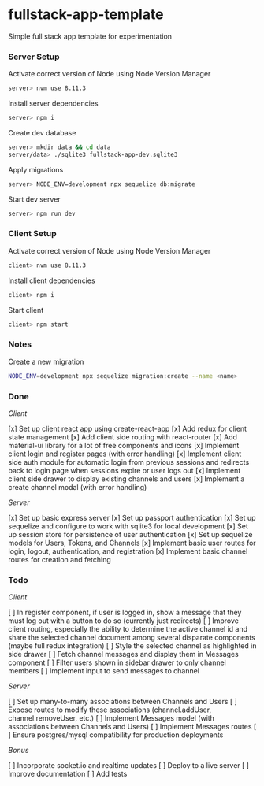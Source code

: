 # fullstack-app-template
Simple full stack app template for experimentation

### Server Setup

Activate correct version of Node using Node Version Manager
```bash
server> nvm use 8.11.3
```

Install server dependencies
```bash
server> npm i
```

Create dev database
```bash
server> mkdir data && cd data
server/data> ./sqlite3 fullstack-app-dev.sqlite3
```

Apply migrations
```bash
server> NODE_ENV=development npx sequelize db:migrate
```

Start dev server
```bash
server> npm run dev
```

### Client Setup

Activate correct version of Node using Node Version Manager
```bash
client> nvm use 8.11.3
```

Install client dependencies
```bash
client> npm i
```

Start client
```bash
client> npm start
```

### Notes

Create a new migration
```bash
NODE_ENV=development npx sequelize migration:create --name <name>
```

### Done

*Client*

[x] Set up client react app using create-react-app
[x] Add redux for client state management
[x] Add client side routing with react-router
[x] Add material-ui library for a lot of free components and icons
[x] Implement client login and register pages (with error handling)
[x] Implement client side auth module for automatic login from previous sessions and redirects back to login page when sessions expire or user logs out
[x] Implement client side drawer to display existing channels and users
[x] Implement a create channel modal (with error handling)

*Server*

[x] Set up basic express server
[x] Set up passport authentication
[x] Set up sequelize and configure to work with sqlite3 for local development
[x] Set up session store for persistence of user authentication
[x] Set up sequelize models for Users, Tokens, and Channels
[x] Implement basic user routes for login, logout, authentication, and registration
[x] Implement basic channel routes for creation and fetching

### Todo

*Client*

[ ] In register component, if user is logged in, show a message that they must log out with a button to do so (currently just redirects)
[ ] Improve client routing, especially the ability to determine the active channel id and share the selected channel document among several disparate components (maybe full redux integration)
[ ] Style the selected channel as highlighted in side drawer
[ ] Fetch channel messages and display them in Messages component
[ ] Filter users shown in sidebar drawer to only channel members
[ ] Implement input to send messages to channel

*Server*

[ ] Set up many-to-many associations between Channels and Users
[ ] Expose routes to modify these associations (channel.addUser, channel.removeUser, etc.)
[ ] Implement Messages model (with associations between Channels and Users)
[ ] Implement Messages routes
[ ] Ensure postgres/mysql compatibility for production deployments

*Bonus*

[ ] Incorporate socket.io and realtime updates
[ ] Deploy to a live server
[ ] Improve documentation
[ ] Add tests
